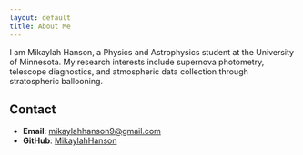 ```yaml
---
layout: default
title: About Me
---
```


I am Mikaylah Hanson, a Physics and Astrophysics student at the University of Minnesota. My research interests include supernova photometry, telescope diagnostics, and atmospheric data collection through stratospheric ballooning.

## Contact
- **Email**: mikaylahhanson9@gmail.com
- **GitHub**: [MikaylahHanson](https://github.com/MikaylahHanson)
